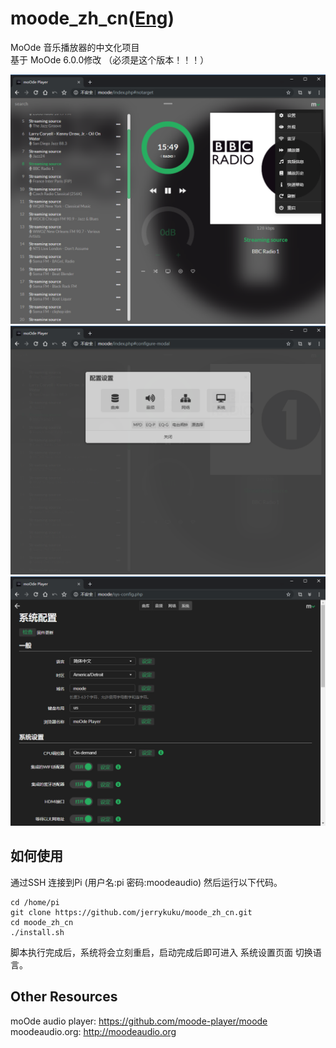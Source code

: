 # moode_zh_cn([Eng](/README.md))
MoOde 音乐播放器的中文化项目  
基于 MoOde 6.0.0修改 （必须是这个版本！！！）

![](/screenshots/screenshot_1.png)
![](/screenshots/screenshot_2.png)
![](/screenshots/screenshot_3.png)

## 如何使用

通过SSH 连接到Pi (用户名:pi 密码:moodeaudio) 然后运行以下代码。
```
cd /home/pi
git clone https://github.com/jerrykuku/moode_zh_cn.git
cd moode_zh_cn
./install.sh
```
脚本执行完成后，系统将会立刻重启，启动完成后即可进入 系统设置页面 切换语言。

## Other Resources
moOde audio player: https://github.com/moode-player/moode<br>
moodeaudio.org: http://moodeaudio.org<br/>
